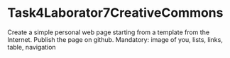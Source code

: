 # Task4Laborator7CreativeCommons

Create a simple personal web page starting from a template from the Internet. Publish the page on github. Mandatory: image of you, lists, links, table, navigation
